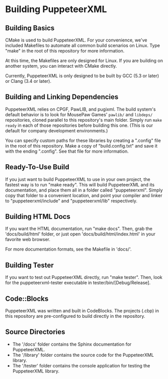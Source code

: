 # Building PuppeteerXML

Building Basics
----------------------
CMake is used to build PuppeteerXML. For your convenience,
we've included Makefiles to automate all common build scenarios on Linux.
Type "make" in the root of this repository for more information.

At this time, the Makefiles are only designed for Linux. If you are building
on another system, you can interact with CMake directly.

Currently, PuppeteerXML is only designed to be built by GCC (5.3 or later) or
Clang (3.4 or later).

## Building and Linking Dependencies

PuppeteerXML relies on CPGF, PawLIB, and pugixml. The build system's default
behavior is to look for MousePaw Games' `pawlib/` and `libdeps/` repositories,
cloned parallel to this repository's main folder. Simply run `make ready` in each
of those repositories before building this one.
(This is our default for company development environments.)

You can specify custom paths for these libraries by creating a ".config" file
in the root of this repository. Make a copy of "build.config.txt" and save it
with the ending ".config". See that file for more information.

## Ready-To-Use Build

If you just want to build PuppeteerXML to use in your own project, the fastest way
is to run "make ready". This will build PuppeteerXML and its documentation,
and place them all in a folder called "puppeteerxml". Simply copy that folder to
a convenient location, and point your compiler and linker to "puppeteerxml/include"
and "puppeteerxml/lib" respectively.

## Building HTML Docs

If you want the HTML documentation, run "make docs". Then, grab the 'docs/build/html'
folder, or just open 'docs/build/html/index.html' in your favorite web browser.

For more documentation formats, see the Makefile in 'docs/'.

## Building Tester

If you want to test out PuppeteerXML directly, run "make tester". Then, look
for the puppeteerxml-tester executable in tester/bin/[Debug/Release].

## Code::Blocks

PuppeteerXML was written and built in CodeBlocks. The projects (.cbp) in this
repository are pre-configured to build directly in the repository.

## Source Directories

- The '/docs' folder contains the Sphinx documentation for PuppeteerXML.
- The '/library' folder contains the source code for the PuppeteerXML
  library.
- The '/tester' folder contains the console application for testing
  the PuppeteerXML library.

